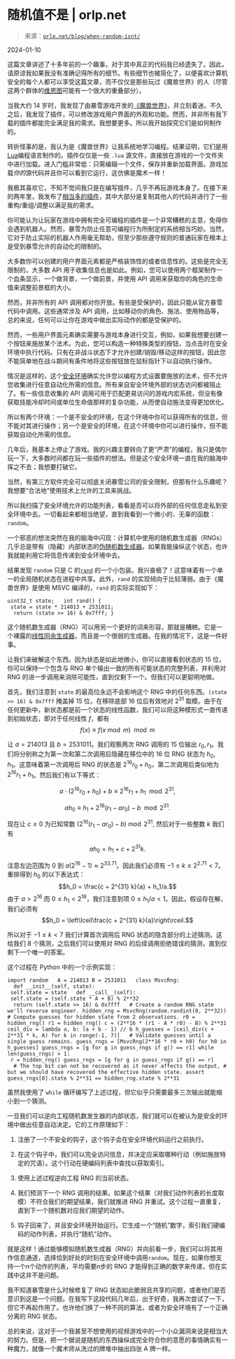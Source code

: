 <!--yml

分类：未分类

date: 2024-05-27 14:45:56

-->

# 随机值不是 | orlp.net

> 来源：[`orlp.net/blog/when-random-isnt/`](https://orlp.net/blog/when-random-isnt/)

2024-01-10

这篇文章讲述了十多年前的一个趣事，对于其中真正的代码我已经遗失了。因此，请原谅我如果我没有准确记得所有的细节。有些细节也被简化了，以便喜欢计算机安全的每个人都可以享受这篇文章，而不仅仅是那些玩过《魔兽世界》的人（尽管这两个群体的[维恩图](https://en.wikipedia.org/wiki/Venn_diagram)可能有一个很大的重叠部分）。

当我大约 14 岁时，我发现了由暴雪游戏开发的[《魔兽世界》](https://en.wikipedia.org/wiki/World_of_Warcraft)，并立刻着迷。不久之后，我发现了插件，可以修改游戏用户界面的外观和功能。然而，并非所有我下载的插件都能完全满足我的需求。我想要更多。所以我开始探究它们是如何制作的。

转折怪事的是，我认为是《魔兽世界》让我系统地学习编程。结果证明，它们是用[Lua](https://www.lua.org/)编程语言制作的。插件仅仅是一些 `.lua` 源文件，直接放在游戏的一个文件夹中进行加载。进入门槛非常低：只需编辑一个文件，保存并重新加载界面。游戏加载*你的*源代码并且你可以看到它运行，这仿佛是魔术一样！

我极其喜欢它，不知不觉间我只是在编写插件，几乎不再玩游戏本身了。在接下来的两年里，我发布了[相当多的插件](https://www.wowinterface.com/downloads/author-207710.html)，其中大部分是复制其他人的代码并进行了一些重构/重组/调整以满足我的需求。

你可能认为让玩家在游戏中拥有完全可编程的插件是一个非常糟糕的主意，免得你会遇到机器人。然而，暴雪为防止任意可编程行为所制定的系统相当巧妙。当然，它对于防止实际的机器人作用毫无帮助，但至少那些遵守规则的普通玩家在根本上是受到暴雪允许的自动化的限制的。

大多数你可以创建的用户界面元素都是严格装饰性的或者信息性的。这些是完全无限制的，大多数 API 用于收集信息也是如此。例如，您可以使用两个框架制作一个血条显示，一个做背景，一个做前景，并使用 API 调用来获取你的角色的生命值来调整前景框的大小。

然而，并非所有的 API 调用都对你开放。有些是受保护的，因此只能从官方暴雪代码中调用。这些通常涉及 API 调用，比如移动你的角色、施法、使用物品等，总的来说，任何可以让你在游戏中做出实际动作的都是受保护的。

然而，一些用户界面元素确实需要与游戏本身进行交互，例如，如果我想要创建一个按钮来施放某个法术。为此，您可以构造一种特殊类型的按钮，当点击时在安全环境中执行代码。只有在非战斗状态下才允许创建/销毁/移动这样的按钮，因此您不能简单地在战斗期间有条件地将这些按钮放在鼠标指针下以自动执行操作。

情况是这样的，这个[安全环境](https://wowwiki-archive.fandom.com/wiki/RestrictedEnvironment)确实允许您以编程方式设置要施放的法术，但不允许您收集进行任意自动化所需的信息。所有来自安全环境外部的状态访问都被阻止了。有一些信息收集的 API 调用可用于匹配更易访问的游戏内宏系统，但没有像获取技能冷却时间或单位生命值那样的复杂功能，从而使自动施法变得更加优化。

所以有两个环境：一个是不安全的环境，在这个环境中你可以获得所有的信息，但不能对其进行操作；另一个是安全的环境，在这个环境中你可以进行操作，但不能获取自动化所需的信息。

几年后，我基本上停止了游戏。我的兴趣主要转向了更“严肃”的编程，我只是偶尔玩一下，大多数时间都在玩一些插件的想法。但是这个安全环境一直在我的脑海中挥之不去；我想要打破它。

当然，有第三方软件完全可以彻底关闭暴雪公司的安全限制，但那有什么乐趣呢？我想要“合法地”使用技术上允许的工具来挑战。

所以我扫描了安全环境允许的功能列表，看看是否可以将外部的任何信息走私到安全环境中去。一切看起来都相当绝望，直到我看到一个微小的、无辜的函数：`random`。

一个邪恶的想法突然在我的脑海中闪现：计算机中使用的随机数生成器（RNGs）几乎总是带有（隐藏）内部状态的[伪随机数生成器](https://en.wikipedia.org/wiki/Pseudorandom_number_generator)。如果我能操纵这个状态，也许我就能利用它将信息传递到安全环境中去。

结果发现 `random` 只是 C 的[`rand`](https://en.cppreference.com/w/c/numeric/random/rand) 的一个小包装。我兴奋极了！这意味着有一个单一的全局随机状态在进程中共享。此外，`rand` 的实现倾向于比较薄弱。由于《魔兽世界》是使用 MSVC 编译的，`rand` 的实际实现如下：

```
uint32_t state;   int rand() {
 state = state * 214013 + 2531011;
  return (state >> 16) & 0x7fff; } 
```

这个随机数生成器（RNG）可以用另一个更好的词来形容，那就是糟糕。它是一个裸露的[线性同余生成器](https://en.wikipedia.org/wiki/Linear_congruential_generator)，而且是一个很弱的生成器。在我的情况下，这是一件好事。

让我们来破解这个东西。因为状态是如此地微小，你可以直接看到状态的 15 位，你可以保持一个包含与 RNG 单个输出一致的所有可能状态的完整列表，并利用对 RNG 的进一步调用来消除可能性，直到仅剩下一个。但我们可以更聪明地做。

首先，我们注意到 `state` 的最高位永远不会影响这个 RNG 中的任何东西。`(state >> 16) & 0x7fff` 掩盖掉 15 位，在移除底部 16 位后有效地对 $2^{31}$ 取模。由于在任何更新中，新状态都是前一个状态的线性函数，我们可以将这种模形式一直传递到初始状态，即对于任何线性 $f$，都有 $$f(x) \equiv f(x \bmod m) \mod m$$

让 $a = 214013$ 且 $b = 2531011$。我们观察两次 RNG 调用的 15 位输出 $r_0, r_1$。我们将分别称之为第一次和第二次调用后隐藏在移位中的 16 位 RNG 状态为 $h_0, h_1$。这意味着第一次调用后 RNG 的状态是 $2^{16} r_0 + h_0$，第二次调用后类似地为 $2^{16} r_1 + h_1$。然后我们有以下等式：

$$a\cdot (2^{16}r_0 + h_0) + b \equiv 2^{16}r_1 + h_1 \mod 2^{31},$$

$$ah_0 \equiv h_1 + 2^{16}(r_1 - ar_0) - b \mod 2^{31}.$$

现在让 $c \geq 0$ 为已知常数 $(2^{16}(r_1 - ar_0) - b) \bmod 2^{31}$, 然后对于一些整数 $k$ 我们有

$$ah_0 = h_1 + c + 2^{31} k.$$

注意左边范围为 $0$ 到 $a (2^{16} - 1) \approx 2^{33.71}$。因此我们必须有 $-1 \leq k \leq 2^{2.71} < 7$。重排得到 $h_0$ 的以下表达式：$$h_0 = \frac{c + 2^{31} k}{a} + h_1/a.$$ 由于 $a > 2^{16}$ 而 $0 \leq h_1 < 2^{16}$，我们注意到项 $0 \leq h_1/a < 1$。因此，假设存在解，我们必须有 $$h_0 = \left\lceil\frac{c + 2^{31} k}{a}\right\rceil.$$

所以对于 $-1 \leq k < 7$ 我们计算首次调用后 RNG 状态的隐含部分的上述猜测。这给我们 8 个猜测，之后我们可以使用对 RNG 的后续调用拒绝错误的猜测，直到仅剩下一个唯一的答案。

这个过程在 Python 中的一个示例实现：

```
import random   A = 214013 B = 2531011   class MsvcRng:
  def __init__(self, state):
 self.state = state   def __call__(self):
 self.state = (self.state * A + B) % 2**32
  return (self.state >> 16) & 0x7fff   # Create a random RNG state we'll reverse engineer. hidden_rng = MsvcRng(random.randint(0, 2**32))   # Compute guesses for hidden state from 2 observations. r0 = hidden_rng() r1 = hidden_rng() c = (2**16 * (r1 - A * r0) - B) % 2**31 ceil_div = lambda a, b: (a + b - 1) // b h_guesses = [ceil_div(c + 2**31 * k, A) for k in range(-1, 7)]   # Validate guesses until a single guess remains. guess_rngs = [MsvcRng(2**16 * r0 + h0) for h0 in h_guesses] guess_rngs = [g for g in guess_rngs if g() == r1] while len(guess_rngs) > 1:
 r = hidden_rng() guess_rngs = [g for g in guess_rngs if g() == r]
  # The top bit can not be recovered as it never affects the output, # but we should have recovered the effective hidden state. assert guess_rngs[0].state % 2**31 == hidden_rng.state % 2**31 
```

虽然我使用了 `while` 循环编写了上述过程，但它似乎只需要最多三次输出就能缩小到一个猜测。

一旦我们可以逆向工程随机数发生器的内部状态，我们就可以在被认为是安全的环境中做出任意自动决定。它的工作原理如下：

1.  注册了一个不安全的钩子，这个钩子会在安全环境代码运行之前执行。

1.  在这个钩子中，我们可以完全访问信息，并决定应采取哪种行动（例如施放特定的咒语）。这个行动在硬编码列表中查找以获取索引。

1.  使用上述过程逆向工程 RNG 的当前状态。

1.  我们预测下一个 RNG 调用的结果。如果这个结果（对我们动作列表的长度取模）不符合我们的期望结果，我们就推进 RNG 并重试。这个过程一直重复，直到下一个随机数对应我们期望的动作。

1.  钩子回来了，并且安全环境开始运行。它生成一个“随机”数字，索引我们硬编码的动作列表，并执行“随机”动作。

就是这样！通过能够模拟随机数生成器（RNG）并向前看一步，我们可以将其用作信息通道，选择恰到好处的时刻在安全环境中调用`random`。现在，如果你想支持一个$n$个动作的列表，平均需要$n$步的 RNG 才能得到正确的数字来传递，但在实践中这并不是问题。

我不知道暴雪是什么时候修复了 RNG 状态如此脆弱且共享的问题，或者他们是否意识到这是一个问题。在我写下这段代码几年后，出于好奇，我再次尝试了一下，但它不再起作用了。也许他们换了一种不同的算法，或者为安全环境有了一个正确分离的 RNG 状态。

总的来说，这对于一个我甚至不想使用的视频游戏中的一个小众漏洞来说是相当大的努力。但是，把一个据说是随机的东西操纵成完全符合你的意愿的事情确实有一种魔力，就像一个魔术师从洗过的牌堆中抽出四张 A 牌一样。
